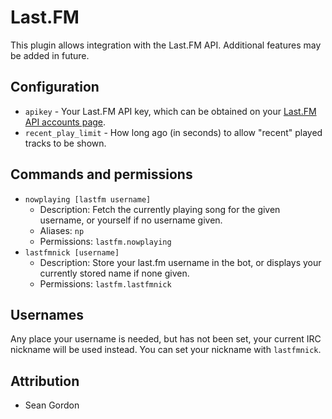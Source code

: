 Last.FM
===========

This plugin allows integration with the Last.FM API. Additional features may be added in future.

## Configuration

* `apikey` - Your Last.FM API key, which can be obtained on your [Last.FM API accounts page](http://www.last.fm/api/accounts).
* `recent_play_limit` - How long ago (in seconds) to allow "recent" played tracks to be shown.

## Commands and permissions

* `nowplaying [lastfm username]`
    * Description: Fetch the currently playing song for the given username, or yourself if no username given.
    * Aliases: `np`
    * Permissions: `lastfm.nowplaying`
* `lastfmnick [username]`
    * Description: Store your last.fm username in the bot, or displays your currently stored name if none given.
    * Permissions: `lastfm.lastfmnick`

## Usernames

Any place your username is needed, but has not been set, your current IRC nickname will be used instead. You can set your nickname with `lastfmnick`.

## Attribution

* Sean Gordon
